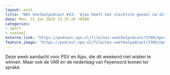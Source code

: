 ```yaml
---
layout: post
title: "NOS Voetbalpodcast #23: 'Ajax heeft het slechtste gevoel na dit weekend'"
date: Mon, 21 Jan 2019 13:35:20 +0100
categories: 
- sport 
- voetbal 
externe_link: "https://podcast.npo.nl/file/nos-voetbalpodcast/3709/nporadio1_nos-voetbalpodcast_20190121_nos-voetbalpodcast-23-ajax-heeft-het-slechtste-gevoel-na-dit-weekend_L51BZW.mp3"
feature_image: "https://podcast.npo.nl/file/nos-voetbalpodcast/3709/nporadio1_nos-voetbalpodcast_20190121_nos-voetbalpodcast-23-ajax-heeft-het-slechtste-gevoel-na-dit-weekend_L51BZW.mp3"
---
```


Deze week aandacht voor PSV en Ajax, die dit weekend niet wisten te winnen. Maar ook de VAR en de nederlaag van Feyenoord komen ter sprake.
